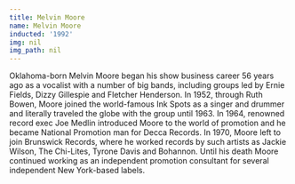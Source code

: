 ```yaml
---
title: Melvin Moore
name: Melvin Moore
inducted: '1992'
img: nil
img_path: nil
---
```


Oklahoma-born Melvin Moore began his show business career 56 years ago as a vocalist with a number of big bands, including groups led by Ernie Fields, Dizzy Gillespie and Fletcher Henderson. In 1952, through Ruth Bowen, Moore joined the world-famous Ink Spots as a singer and drummer and literally traveled the globe with the group until 1963. 
In 1964, renowned record exec Joe Medlin introduced Moore to the world of promotion and he became National Promotion man for Decca Records. In 1970, Moore left to join Brunswick Records, where he worked records by such artists as Jackie Wilson, The Chi-Lites, Tyrone Davis and Bohannon. Until his death Moore continued working as an independent promotion consultant for several independent New York-based labels.
